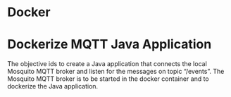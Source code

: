 # Docker 
# Dockerize MQTT Java Application
The objective ids to create a Java application that connects the local Mosquito MQTT
broker and listen for the messages on topic “/events”. The Mosquito MQTT broker is to be
started in the docker container and to dockerize the Java application.
